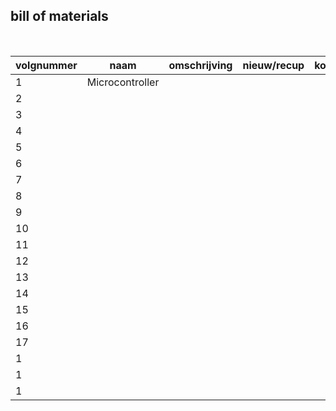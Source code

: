 ## bill of materials
<br />

|volgnummer|naam|omschrijving|nieuw/recup|kostprijs/stuk|aantal|subtotaal|
|----------|----|------------|-----------|---------|------|---------|
|         1|    Microcontroller|            |           |              |      |         |
|         2|    |            |           |              |      |         |
|         3|    |            |           |              |      |         |
|         4|    |            |           |              |      |         |
|         5|    |            |           |              |      |         |
|         6|    |            |           |              |      |         |
|         7|    |            |           |              |      |         |
|         8|    |            |           |              |      |         |
|         9|    |            |           |              |      |         |
|        10|    |            |           |              |      |         |
|        11|    |            |           |              |      |         |
|        12|    |            |           |              |      |         |
|        13|    |            |           |              |      |         |
|        14|    |            |           |              |      |         |
|        15|    |            |           |              |      |         |
|        16|    |            |           |              |      |         |
|        17|    |            |           |              |      |         |
|         1|    |            |           |              |      |         |
|         1|    |            |           |              |      |         |
|         1|    |            |           |              |      |         |
